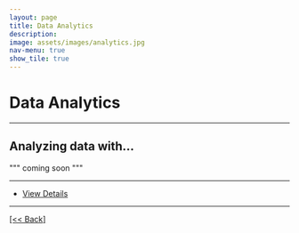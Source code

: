 ```yaml
---
layout: page
title: Data Analytics
description:
image: assets/images/analytics.jpg
nav-menu: true
show_tile: true
---
```


# Data Analytics

---

## Analyzing data with...
""" coming soon """

---

<ul class="actions">
   <li><a href="https://cvanchieri.github.io/DSPortfolio/dataanlytics.html" class="button next">View Details</a></li>
</ul>




---
[[<< Back]](https://cvanchieri.github.io/DSPortfolio)
